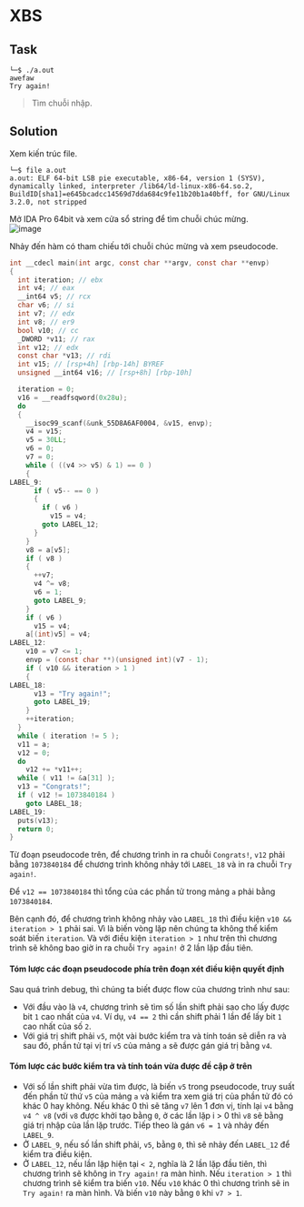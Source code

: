 # XBS
## Task
```
└─$ ./a.out
awefaw
Try again!
```
> Tìm chuỗi nhập.  

## Solution
Xem kiến trúc file.  
```
└─$ file a.out
a.out: ELF 64-bit LSB pie executable, x86-64, version 1 (SYSV), dynamically linked, interpreter /lib64/ld-linux-x86-64.so.2, BuildID[sha1]=e645bcadcc14569d7dda684c9fe11b20b1a40bff, for GNU/Linux 3.2.0, not stripped
```  

Mở IDA Pro 64bit và xem cửa sổ string để tìm chuỗi chúc mừng.  
![image](https://user-images.githubusercontent.com/44528004/123735007-992f3a00-d8c8-11eb-8cc1-f897de936df5.png)  

Nhảy đến hàm có tham chiếu tới chuỗi chúc mừng và xem pseudocode.  
```c
int __cdecl main(int argc, const char **argv, const char **envp)
{
  int iteration; // ebx
  int v4; // eax
  __int64 v5; // rcx
  char v6; // si
  int v7; // edx
  int v8; // er9
  bool v10; // cc
  _DWORD *v11; // rax
  int v12; // edx
  const char *v13; // rdi
  int v15; // [rsp+4h] [rbp-14h] BYREF
  unsigned __int64 v16; // [rsp+8h] [rbp-10h]

  iteration = 0;
  v16 = __readfsqword(0x28u);
  do
  {
    __isoc99_scanf(&unk_55D8A6AF0004, &v15, envp);
    v4 = v15;
    v5 = 30LL;
    v6 = 0;
    v7 = 0;
    while ( ((v4 >> v5) & 1) == 0 )
    {
LABEL_9:
      if ( v5-- == 0 )
      {
        if ( v6 )
          v15 = v4;
        goto LABEL_12;
      }
    }
    v8 = a[v5];
    if ( v8 )
    {
      ++v7;
      v4 ^= v8;
      v6 = 1;
      goto LABEL_9;
    }
    if ( v6 )
      v15 = v4;
    a[(int)v5] = v4;
LABEL_12:
    v10 = v7 <= 1;
    envp = (const char **)(unsigned int)(v7 - 1);
    if ( v10 && iteration > 1 )
    {
LABEL_18:
      v13 = "Try again!";
      goto LABEL_19;
    }
    ++iteration;
  }
  while ( iteration != 5 );
  v11 = a;
  v12 = 0;
  do
    v12 += *v11++;
  while ( v11 != &a[31] );
  v13 = "Congrats!";
  if ( v12 != 1073840184 )
    goto LABEL_18;
LABEL_19:
  puts(v13);
  return 0;
}
```  

Từ đoạn pseudocode trên, để chương trình in ra chuỗi `Congrats!`, `v12` phải bằng `1073840184` để chương trình không nhảy tới `LABEL_18` và in ra chuỗi `Try again!`.  

Để `v12 == 1073840184` thì tổng của các phần tử trong mảng `a` phải bằng `1073840184`.  

Bên cạnh đó, để chương trình không nhảy vào `LABEL_18` thì điều kiện `v10 && iteration > 1` phải sai. Vì là biến vòng lặp nên chúng ta không thể kiểm soát biến `iteration`. Và với điều kiện `iteration > 1` như trên thì chương trình sẽ không bao giờ in ra chuỗi `Try again!` ở 2 lần lặp đầu tiên.   

#### Tóm lược các đoạn pseudocode phía trên đoạn xét điều kiện quyết định
Sau quá trình debug, thì chúng ta biết được flow của chương trình như sau:  
- Với đầu vào là `v4`, chương trình sẽ tìm số lần shift phải sao cho lấy được bit `1` cao nhất của `v4`. Ví dụ, `v4 == 2` thì cần shift phải 1 lần để lấy bit `1` cao nhất của số `2`.  
- Với giá trị shift phải `v5`, một vài bước kiểm tra và tính toán sẽ diễn ra và sau đó, phần tử tại vị trí `v5` của mảng `a` sẽ được gán giá trị bằng `v4`.  

#### Tóm lược các bước kiểm tra và tính toán vừa được đề cập ở trên
- Với số lần shift phải vừa tìm được, là biến `v5` trong pseudocode, truy suất đến phần tử thứ `v5` của mảng `a` và kiểm tra xem giá trị của phần tử đó có khác 0 hay không. Nếu khác 0 thì sẽ tăng `v7` lên 1 đơn vị, tính lại `v4` bằng `v4 ^ v8` (với `v8` được khởi tạo bằng `0`, ở các lần lặp i > 0 thì `v8` sẽ bằng giá trị nhập của lần lặp trước. Tiếp theo là gán `v6 = 1` và nhảy đến `LABEL_9`.  
- Ở `LABEL_9`, nếu số lần shift phải, `v5`, bằng `0`, thì sẽ nhảy đến `LABEL_12` để kiểm tra điều kiện.  
- Ở `LABEL_12`, nếu lần lặp hiện tại `< 2`, nghĩa là 2 lần lặp đầu tiên, thì chương trình sẽ không in `Try again!` ra màn hình. Nếu `iteration > 1` thì chương trình sẽ kiểm tra biến `v10`. Nếu `v10` khác 0 thì chương trình sẽ in `Try again!` ra màn hình. Và biến `v10` này bằng `0` khi `v7 > 1`.  
